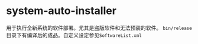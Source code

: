 ﻿# system-auto-installer

用于执行全新系统的软件部署。尤其是盗版软件和无法预装的软件。
`bin/release`目录下有编译后的成品。自定义设定参见`SoftwareList.xml`
